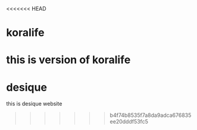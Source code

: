 <<<<<<< HEAD
# koralife
this is version of koralife
=======
# desique
this is desique website
>>>>>>> b4f74b8535f7a8da9adca676835ee20dddf53fc5
